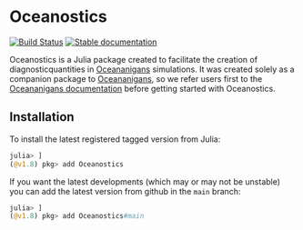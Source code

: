 # Oceanostics

[![Build Status](https://img.shields.io/badge/documentation-in%20development-orange)](https://tomchor.github.io/Oceanostics.jl/dev/)
[![Stable documentation](https://img.shields.io/badge/documentation-stable%20release-blue?style=flat-square)](https://tomchor.github.io/Oceanostics.jl/stable/)


Oceanostics is a Julia package created to facilitate the creation of diagnosticquantities in
[Oceananigans](https://github.com/CliMA/Oceananigans.jl) simulations. It was created solely as a
companion package to [Oceananigans](https://github.com/CliMA/Oceananigans.jl), so we refer users
first to the [Oceananigans documentation](https://clima.github.io/OceananigansDocumentation/stable/)
before getting started with Oceanostics.


## Installation

To install the latest registered tagged version from Julia:
```julia
julia> ]
(@v1.8) pkg> add Oceanostics
```

If you want the latest developments (which may or may not be unstable) you can add the latest
version from github in the `main` branch:

```julia
julia> ]
(@v1.8) pkg> add Oceanostics#main
```

